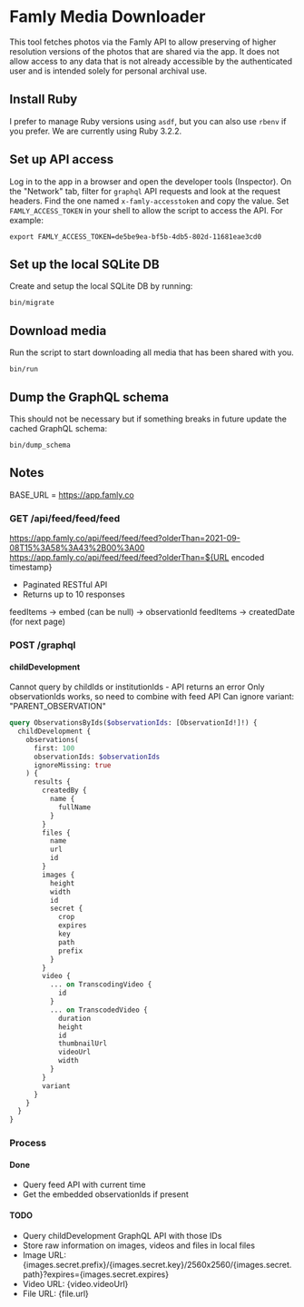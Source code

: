 # Famly Media Downloader

This tool fetches photos via the Famly API to allow preserving of higher resolution versions of the photos that are shared via the app. It does not allow access to any data that is not already accessible by the authenticated user and is intended solely for personal archival use.

## Install Ruby

I prefer to manage Ruby versions using `asdf`, but you can also use `rbenv` if you prefer. We are currently using Ruby 3.2.2.

## Set up API access

Log in to the app in a browser and open the developer tools (Inspector). On the "Network" tab, filter for `graphql` API requests and look at the request headers. Find the one named `x-famly-accesstoken` and copy the value. Set `FAMLY_ACCESS_TOKEN` in your shell to allow the script to access the API. For example:

```
export FAMLY_ACCESS_TOKEN=de5be9ea-bf5b-4db5-802d-11681eae3cd0
```

## Set up the local SQLite DB

Create and setup the local SQLite DB by running:

```
bin/migrate
```

## Download media

Run the script to start downloading all media that has been shared with you.

```
bin/run
```

## Dump the GraphQL schema

This should not be necessary but if something breaks in future update the cached GraphQL schema:

```
bin/dump_schema
```

## Notes

BASE_URL = https://app.famly.co

### GET /api/feed/feed/feed

https://app.famly.co/api/feed/feed/feed?olderThan=2021-09-08T15%3A58%3A43%2B00%3A00
https://app.famly.co/api/feed/feed/feed?olderThan=${URL encoded timestamp}

- Paginated RESTful API
- Returns up to 10 responses

feedItems -> embed (can be null) -> observationId
feedItems -> createdDate (for next page)

### POST /graphql

#### childDevelopment

Cannot query by childIds or institutionIds - API returns an error
Only observationIds works, so need to combine with feed API
Can ignore variant: "PARENT_OBSERVATION"

```graphql
query ObservationsByIds($observationIds: [ObservationId!]!) {
  childDevelopment {
    observations(
      first: 100
      observationIds: $observationIds
      ignoreMissing: true
    ) {
      results {
        createdBy {
          name {
            fullName
          }
        }
        files {
          name
          url
          id
        }
        images {
          height
          width
          id
          secret {
            crop
            expires
            key
            path
            prefix
          }
        }
        video {
          ... on TranscodingVideo {
            id
          }
          ... on TranscodedVideo {
            duration
            height
            id
            thumbnailUrl
            videoUrl
            width
          }
        }
        variant
      }
    }
  }
}
```

### Process

#### Done

- Query feed API with current time
- Get the embedded observationIds if present

#### TODO

- Query childDevelopment GraphQL API with those IDs
- Store raw information on images, videos and files in local files
- Image URL: {images.secret.prefix}/{images.secret.key}/2560x2560/{images.secret.path}?expires={images.secret.expires}
- Video URL: {video.videoUrl}
- File URL: {file.url}
